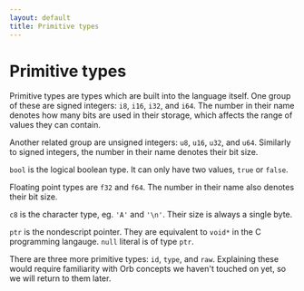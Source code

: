 ```yaml
---
layout: default
title: Primitive types
---
```

# Primitive types

Primitive types are types which are built into the language itself. One group of these are signed integers: `i8`, `i16`, `i32`, and `i64`. The number in their name denotes how many bits are used in their storage, which affects the range of values they can contain.

Another related group are unsigned integers: `u8`, `u16`, `u32`, and `u64`. Similarly to signed integers, the number in their name denotes their bit size.

`bool` is the logical boolean type. It can only have two values, `true` or `false`.

Floating point types are `f32` and `f64`. The number in their name also denotes their bit size.

`c8` is the character type, eg. `'A'` and `'\n'`. Their size is always a single byte.

`ptr` is the nondescript pointer. They are equivalent to `void*` in the C programming langauge. `null` literal is of type `ptr`.

There are three more primitive types: `id`, `type`, and `raw`. Explaining these would require familiarity with Orb concepts we haven't touched on yet, so we will return to them later.